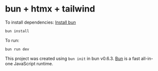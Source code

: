 # bun + htmx + tailwind


To install dependencies:
[Install bun](https://bun.sh/docs/installation)

```bash
bun install
```

To run:

```bash
bun run dev
```

This project was created using `bun init` in bun v0.6.3. [Bun](https://bun.sh) is a fast all-in-one JavaScript runtime.
